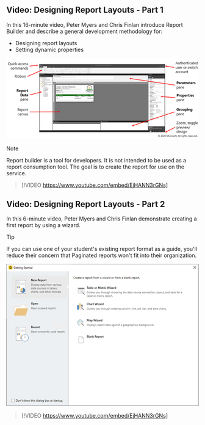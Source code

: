 ## Video: Designing Report Layouts - Part 1

In this 16-minute video, Peter Myers and Chris Finlan introduce Report Builder and describe a general development methodology for:
- Designing report layouts 
- Setting dynamic properties

![Paginated reports UI](../media/reports-ui.png)
 
> [!NOTE]
> Report builder is a tool for developers. It is not intended to be used as a report consumption tool.
> The goal is to create the report for use on the service.

> [!VIDEO https://www.youtube.com/embed/EjHANN3rGNs]



## Video: Designing Report Layouts - Part 2

In this 6-minute video, Peter Myers and Chris Finlan demonstrate creating a first report by using a wizard.

> [!TIP]
> If you can use one of your student's existing report format as a guide, you'll reduce their concern that Paginated reports won't fit into their organization. 
 
![UI of the paginated reports wizard](../media/wizard.png)

> [!VIDEO https://www.youtube.com/embed/EjHANN3rGNs]